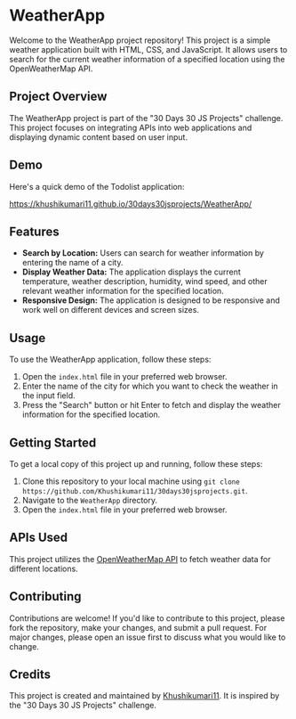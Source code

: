 # WeatherApp

Welcome to the WeatherApp project repository! This project is a simple weather application built with HTML, CSS, and JavaScript. It allows users to search for the current weather information of a specified location using the OpenWeatherMap API.

## Project Overview

The WeatherApp project is part of the "30 Days 30 JS Projects" challenge. This project focuses on integrating APIs into web applications and displaying dynamic content based on user input.
## Demo

Here's a quick demo of the Todolist application:

https://khushikumari11.github.io/30days30jsprojects/WeatherApp/
 
## Features

- **Search by Location:** Users can search for weather information by entering the name of a city.
- **Display Weather Data:** The application displays the current temperature, weather description, humidity, wind speed, and other relevant weather information for the specified location.
- **Responsive Design:** The application is designed to be responsive and work well on different devices and screen sizes.

## Usage

To use the WeatherApp application, follow these steps:

1. Open the `index.html` file in your preferred web browser.
2. Enter the name of the city for which you want to check the weather in the input field.
3. Press the "Search" button or hit Enter to fetch and display the weather information for the specified location.

## Getting Started

To get a local copy of this project up and running, follow these steps:

1. Clone this repository to your local machine using `git clone https://github.com/Khushikumari11/30days30jsprojects.git`.
2. Navigate to the `WeatherApp` directory.
3. Open the `index.html` file in your preferred web browser.

## APIs Used

This project utilizes the [OpenWeatherMap API](https://openweathermap.org/api) to fetch weather data for different locations.

## Contributing

Contributions are welcome! If you'd like to contribute to this project, please fork the repository, make your changes, and submit a pull request. For major changes, please open an issue first to discuss what you would like to change.

## Credits

This project is created and maintained by [Khushikumari11](https://github.com/Khushikumari11). It is inspired by the "30 Days 30 JS Projects" challenge.
